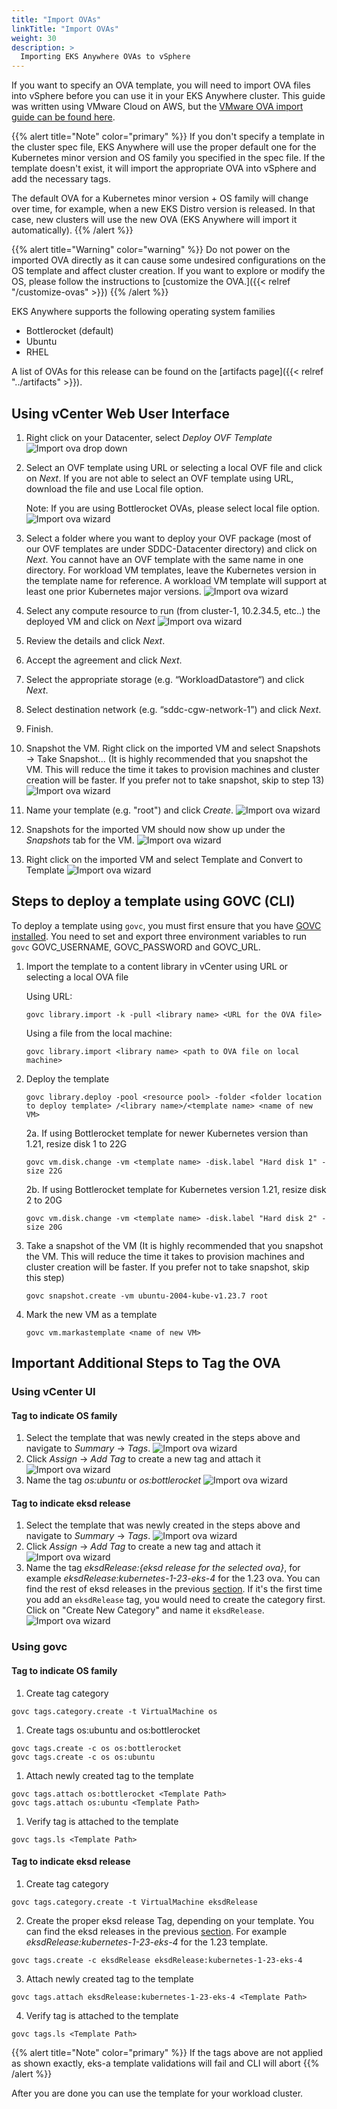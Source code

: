 ```yaml
---
title: "Import OVAs"
linkTitle: "Import OVAs"
weight: 30
description: >
  Importing EKS Anywhere OVAs to vSphere
---
```


If you want to specify an OVA template, you will need to import OVA files into vSphere before you can use it in your EKS Anywhere cluster.
This guide was written using VMware Cloud on AWS,
but the [VMware OVA import guide can be found here](https://docs.vmware.com/en/VMware-vSphere/7.0/com.vmware.vsphere.vm_admin.doc/GUID-17BEDA21-43F6-41F4-8FB2-E01D275FE9B4.html).

{{% alert title="Note" color="primary" %}}
If you don't specify a template in the cluster spec file, EKS Anywhere will use the proper default one for the Kubernetes minor version and OS family you specified in the spec file.
If the template doesn't exist, it will import the appropriate OVA into vSphere and add the necessary tags.

The default OVA for a Kubernetes minor version + OS family will change over time, for example, when a new EKS Distro version is released. In that case, new clusters will use the new OVA (EKS Anywhere will import it automatically).
{{% /alert %}}

{{% alert title="Warning" color="warning" %}}
Do not power on the imported OVA directly as it can cause some undesired configurations on the OS template and affect cluster creation. If you want to explore or modify the OS, please follow the instructions to [customize the OVA.]({{< relref "/customize-ovas" >}})
{{% /alert %}}

EKS Anywhere supports the following operating system families

* Bottlerocket (default)
* Ubuntu
* RHEL

A list of OVAs for this release can be found on the [artifacts page]({{< relref "../artifacts" >}}).

## Using vCenter Web User Interface

1. Right click on your Datacenter, select *Deploy OVF Template*
   ![Import ova drop down](/images/ss1.jpg)
1. Select an OVF template using URL or selecting a local OVF file and click on *Next*. If you are not able to select an
   OVF template using URL, download the file and use Local file option.
   
   Note: If you are using Bottlerocket OVAs, please select local file option.
   ![Import ova wizard](/images/ss2.jpg)
1. Select a folder where you want to deploy your OVF package (most of our OVF templates are under SDDC-Datacenter
   directory) and click on *Next*. You cannot have an OVF template with the same name in one directory. For workload
   VM templates, leave the Kubernetes version in the template name for reference. A workload VM template will
   support at least one prior Kubernetes major versions.
   ![Import ova wizard](/images/ss3.jpg)
1. Select any compute resource to run (from cluster-1, 10.2.34.5, etc..) the deployed VM and click on *Next*
   ![Import ova wizard](/images/ss4.jpg)
1. Review the details and click *Next*.
1. Accept the agreement and click *Next*.
1. Select the appropriate storage (e.g. “WorkloadDatastore“) and click *Next*.
1. Select destination network (e.g. “sddc-cgw-network-1”) and click *Next*.
1. Finish. 
1. Snapshot the VM. Right click on the imported VM and select Snapshots -> Take Snapshot... 
   (It is highly recommended that you snapshot the VM. This will reduce the time it takes to provision
   machines and cluster creation will be faster. If you prefer not to take snapshot, skip to step 13)
![Import ova wizard](/images/ss6.jpg)
1. Name your template (e.g. "root") and click *Create*.
![Import ova wizard](/images/ss7.jpg)
1. Snapshots for the imported VM should now show up under the *Snapshots* tab for the VM.
![Import ova wizard](/images/ss8.jpg)
1. Right click on the imported VM and select Template and Convert to Template
![Import ova wizard](/images/ss9.jpg)

## Steps to deploy a template using GOVC (CLI)

To deploy a template using `govc`, you must first ensure that you have
[GOVC installed](https://github.com/vmware/govmomi/blob/master/govc/README.md). You need to set and export three
environment variables to run `govc` GOVC_USERNAME, GOVC_PASSWORD and GOVC_URL.

1. Import the template to a content library in vCenter using URL or selecting a local OVA file

    Using URL:

    ```
    govc library.import -k -pull <library name> <URL for the OVA file>
    ```
    
    Using a file from the local machine:

    ```
    govc library.import <library name> <path to OVA file on local machine>
    ```

2. Deploy the template

    ```
    govc library.deploy -pool <resource pool> -folder <folder location to deploy template> /<library name>/<template name> <name of new VM>
    ```
   2a. If using Bottlerocket template for newer Kubernetes version than 1.21, resize disk 1 to 22G
   ```
   govc vm.disk.change -vm <template name> -disk.label "Hard disk 1" -size 22G
   ```
   2b. If using Bottlerocket template for Kubernetes version 1.21, resize disk 2 to 20G
      ```
      govc vm.disk.change -vm <template name> -disk.label "Hard disk 2" -size 20G
      ```


3. Take a snapshot of the VM (It is highly recommended that you snapshot the VM. This will reduce the time it takes to provision machines
   and cluster creation will be faster. If you prefer not to take snapshot, skip this step)

    ```
    govc snapshot.create -vm ubuntu-2004-kube-v1.23.7 root
    ```

4. Mark the new VM as a template

    ```
    govc vm.markastemplate <name of new VM>
    ```


## Important Additional Steps to Tag the OVA

### Using vCenter UI

#### Tag to indicate OS family

1. Select the template that was newly created in the steps above and navigate to *Summary* -> *Tags*.
   ![Import ova wizard](/images/ss10.jpg)
1. Click *Assign* -> *Add Tag* to create a new tag and attach it
   ![Import ova wizard](/images/ss11.jpg)
1. Name the tag *os:ubuntu* or *os:bottlerocket*
   ![Import ova wizard](/images/ss12.jpg)

#### Tag to indicate eksd release
1. Select the template that was newly created in the steps above and navigate to *Summary* -> *Tags*.
   ![Import ova wizard](/images/ss10.jpg)
1. Click *Assign* -> *Add Tag* to create a new tag and attach it
   ![Import ova wizard](/images/ss11.jpg)
1. Name the tag *eksdRelease:{eksd release for the selected ova}*, for example *eksdRelease:kubernetes-1-23-eks-4* for the 1.23 ova. You can find the rest of eksd releases in the previous [section](../vsphere-preparation/#deploy-an-ova-template). If it's the first time you add an `eksdRelease` tag, you would need to create the category first. Click on "Create New Category" and name it `eksdRelease`.
   ![Import ova wizard](/images/ss13.png)

### Using govc

#### Tag to indicate OS family

1. Create tag category

```
govc tags.category.create -t VirtualMachine os
```
1. Create tags os:ubuntu and os:bottlerocket

```
govc tags.create -c os os:bottlerocket
govc tags.create -c os os:ubuntu
```
1. Attach newly created tag to the template

```
govc tags.attach os:bottlerocket <Template Path>
govc tags.attach os:ubuntu <Template Path>
```
1. Verify tag is attached to the template

```
govc tags.ls <Template Path> 
```

#### Tag to indicate eksd release
1. Create tag category
```
govc tags.category.create -t VirtualMachine eksdRelease
```
2. Create the proper eksd release Tag, depending on your template. You can find the eksd releases in the previous [section](../vsphere-preparation/#deploy-an-ova-template). For example *eksdRelease:kubernetes-1-23-eks-4* for the 1.23 template.
```
govc tags.create -c eksdRelease eksdRelease:kubernetes-1-23-eks-4
```
3. Attach newly created tag to the template
```
govc tags.attach eksdRelease:kubernetes-1-23-eks-4 <Template Path>
```
4. Verify tag is attached to the template 

```
govc tags.ls <Template Path> 
```
{{% alert title="Note" color="primary" %}}
If the tags above are not applied as shown exactly, eks-a template validations will fail and CLI will abort
{{% /alert %}}

After you are done you can use the template for your workload cluster.
